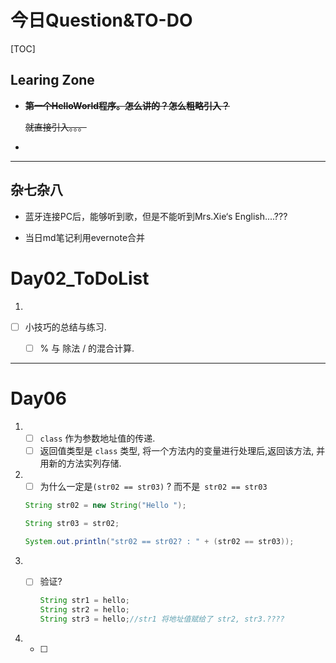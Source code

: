 # 今日Question&TO-DO

[TOC]

## Learing Zone

- ~~**第一个HelloWorld程序。怎么讲的？怎么粗略引入？**~~

  ~~就直接引入。。。~~

- 

_____

## 杂七杂八

- 蓝牙连接PC后，能够听到歌，但是不能听到Mrs.Xie‘s English....???

- 当日md笔记利用evernote合并

  

# Day02_ToDoList



1.

- [ ] 小技巧的总结与练习.
  - [ ] % 与 除法 / 的混合计算.

  

____

# Day06

1. - [ ] `class` 作为参数地址值的传递.
   - [ ] 返回值类型是 `class` 类型, 将一个方法内的变量进行处理后,返回该方法, 并用新的方法实列存储.

2. - [ ] 为什么一定是`(str02 == str03)` ? 而不是` str02 == str03`

   ```java
   String str02 = new String("Hello ");
   
   String str03 = str02;
         
   System.out.println("str02 == str02? : " + (str02 == str03));
   ```
   

3. - [ ] 验证?

     ```java
     String str1 = hello;
     String str2 = hello;
     String str3 = hello;//str1 将地址值赋给了 str2, str3.????
     ```

4. - [ ] 